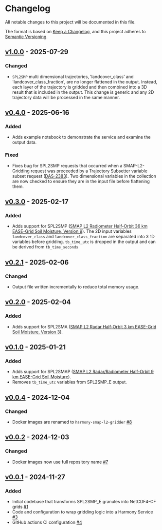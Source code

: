 # Changelog

All notable changes to this project will be documented in this file.

The format is based on [Keep a Changelog](https://keepachangelog.com/en/1.1.0/),
and this project adheres to [Semantic Versioning](https://semver.org/spec/v2.0.0.html).

## [v1.0.0] - 2025-07-29

### Changed

- `SPL2SMP` multi dimensional trajectories, 'landcover_class' and 'landcover_class_fraction', are no longer flattened in the output. Instead, each layer of the trajectory is gridded and then combined into a 3D result that is included in the output.  This change is generic and any 2D trajectory data will be processed in the same manner.


## [v0.4.0] - 2025-06-16

### Added

- Adds example notebook to demonstrate the service and examine the output data.

### Fixed

- Fixes bug for SPL2SMP requests that occurred when a SMAP-L2-Gridding request was preceeded by a Trajectory Subsetter variable subset request ([DAS-2383](https://bugs.earthdata.nasa.gov/browse/DAS-2383)).  Two dimensional variables in the collection are now checked to ensure they are in the input file before flattening them.

## [v0.3.0] - 2025-02-17

### Added

- Adds support for SPL2SMP ([SMAP L2 Radiometer Half-Orbit 36 km EASE-Grid Soil Moisture, Version 9](https://nsidc.org/data/spl2smp/versions/9)).
  The 2D input variables `landcover_class` and `landcover_class_fraction` are separated into 3 1D variables before gridding.
  `tb_time_utc` is dropped in the output and can be derived from `tb_time_seconds`


## [v0.2.1] - 2025-02-06

### Changed

- Output file written incrementally to reduce total memory usage.


## [v0.2.0] - 2025-02-04

### Added

- Adds support for SPL2SMA ([SMAP L2 Radar Half-Orbit 3 km EASE-Grid Soil Moisture, Version 3](https://nsidc.org/data/spl2sma/versions/3)).


## [v0.1.0] - 2025-01-21

### Added

- Adds support for SPL2SMAP ([SMAP L2 Radar/Radiometer Half-Orbit 9 km EASE-Grid Soil Moisture](https://nsidc.org/data/spl2smap/versions/3)).
- Removes `tb_time_utc` variables from SPL2SMP_E output.


## [v0.0.4] - 2024-12-04

### Changed

- Docker images are renamed to `harmony-smap-l2-gridder` [#8](https://github.com/nasa/harmony-SMAP-L2-gridding-service/pull/8)

## [v0.0.2] - 2024-12-03

### Changed

- Docker images now use full repository name [#7](https://github.com/nasa/harmony-SMAP-L2-gridding-service/pull/7)

## [v0.0.1] - 2024-11-27

### Added

- Initial codebase that transforms SPL2SMP_E granules into NetCDF4-CF grids [#1](https://github.com/nasa/harmony-SMAP-L2-gridding-service/pull/1)
- Code and configuration to wrap gridding logic into a Harmony Service [#3](https://github.com/nasa/harmony-SMAP-L2-gridding-service/pull/3 )
- GitHub actions CI configuration [#4](https://github.com/nasa/harmony-SMAP-L2-gridding-service/pull/4 )

[v1.0.0]: https://github.com/nasa/harmony-SMAP-L2-gridding-service/releases/tag/0.5.0
[v0.4.0]: https://github.com/nasa/harmony-SMAP-L2-gridding-service/releases/tag/0.4.0
[v0.3.0]: https://github.com/nasa/harmony-SMAP-L2-gridding-service/releases/tag/0.3.0
[v0.2.1]: https://github.com/nasa/harmony-SMAP-L2-gridding-service/releases/tag/0.2.1
[v0.2.0]: https://github.com/nasa/harmony-SMAP-L2-gridding-service/releases/tag/0.2.0
[v0.1.0]: https://github.com/nasa/harmony-SMAP-L2-gridding-service/releases/tag/0.1.0
[v0.0.4]: https://github.com/nasa/harmony-SMAP-L2-gridding-service/releases/tag/0.0.4
[v0.0.2]: https://github.com/nasa/harmony-SMAP-L2-gridding-service/releases/tag/0.0.2
[v0.0.1]: https://github.com/nasa/harmony-SMAP-L2-gridding-service/releases/tag/0.0.1
